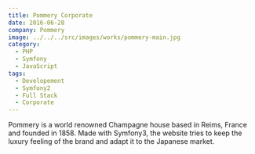 ```yaml
---
title: Pommery Corporate
date: 2016-06-28
company: Pommery
image: ../../../src/images/works/pommery-main.jpg
category:
  - PHP
  - Symfony
  - JavaScript
tags:
  - Developement
  - Symfony2
  - Full Stack
  - Corporate
---
```


Pommery is a world renowned Champagne house based in Reims, France and founded in 1858. Made with Symfony3, the website tries to keep the luxury feeling of the brand and adapt it to the Japanese market.
